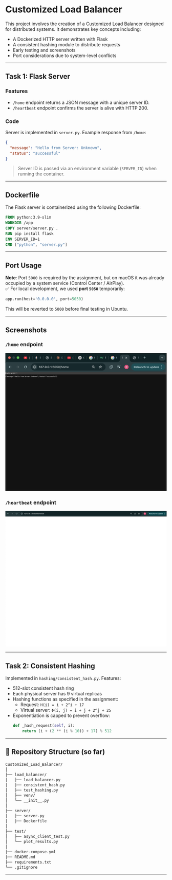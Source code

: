 
# Customized Load Balancer 

This project involves the creation of a Customized Load Balancer designed for distributed systems. It demonstrates key concepts including:
- A Dockerized HTTP server written with Flask
- A consistent hashing module to distribute requests
- Early testing and screenshots
- Port considerations due to system-level conflicts 

---

##  Task 1: Flask Server

### Features
- `/home` endpoint returns a JSON message with a unique server ID.
- `/heartbeat` endpoint confirms the server is alive with HTTP 200.

### Code
Server is implemented in `server.py`. Example response from `/home`:

```json
{
  "message": "Hello from Server: Unknown",
  "status": "successful"
}
```

> Server ID is passed via an environment variable (`SERVER_ID`) when running the container.

---

## Dockerfile

The Flask server is containerized using the following Dockerfile:

```dockerfile
FROM python:3.9-slim
WORKDIR /app
COPY server/server.py .
RUN pip install flask
ENV SERVER_ID=1
CMD ["python", "server.py"]
```

---

## Port Usage

**Note**: Port `5000` is required by the assignment, but on macOS it was already occupied by a system service (Control Center / AirPlay).  
✅ For local development, we used **port `5050`** temporarily:
```python
app.run(host='0.0.0.0', port=5050)
```

This will be reverted to `5000` before final testing in Ubuntu.

---

## Screenshots

### `/home` endpoint
![Home Endpoint](Screenshots/home.png)

### `/heartbeat` endpoint
![Heartbeat Endpoint](Screenshots/heartbeat.png)

---

## Task 2: Consistent Hashing

Implemented in `hashing/consistent_hash.py`. Features:
- 512-slot consistent hash ring
- Each physical server has 9 virtual replicas
- Hashing functions as specified in the assignment:
  - Request: `H(i) = i + 2^i + 17`
  - Virtual server: `Φ(i, j) = i + j + 2^j + 25`
- Exponentiation is capped to prevent overflow:
  ```python
  def _hash_request(self, i):
      return (i + (2 ** (i % 10)) + 17) % 512
  ```

---

## 📂 Repository Structure (so far)
```
Customized_Load_Balancer/
│
├── load_balancer/
│   ├── load_balancer.py        
│   ├── consistent_hash.py      
│   ├── test_hashing.py         
│   ├── venv/                   
│   └── __init__.py             
│
├── server/
│   ├── server.py               
│   ├── Dockerfile              
│
├── test/
│   ├── async_client_test.py    
│   └── plot_results.py         
│
├── docker-compose.yml          
├── README.md                   
├── requirements.txt            
└── .gitignore                  

```

---
